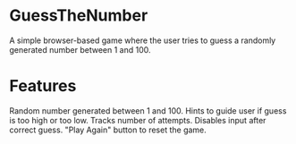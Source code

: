 # GuessTheNumber
A simple browser-based game where the user tries to guess a randomly generated number between 1 and 100.

# Features
Random number generated between 1 and 100.
Hints to guide user if guess is too high or too low.
Tracks number of attempts.
Disables input after correct guess.
"Play Again" button to reset the game.

